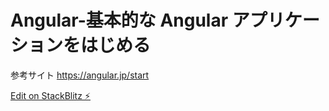 # Angular-基本的な Angular アプリケーションをはじめる

参考サイト
https://angular.jp/start

[Edit on StackBlitz ⚡️](https://stackblitz.com/edit/7cfpzq-dgtahp)
